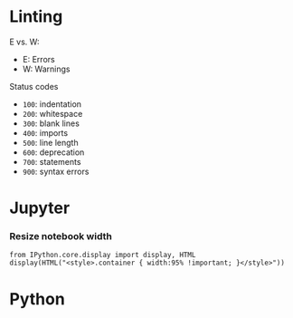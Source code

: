 # Linting

E vs. W:
- E: Errors
- W: Warnings

Status codes
- `100`: indentation
- `200`: whitespace
- `300`: blank lines
- `400`: imports
- `500`: line length
- `600`: deprecation
- `700`: statements
- `900`: syntax errors

# Jupyter

### Resize notebook width

```
from IPython.core.display import display, HTML
display(HTML("<style>.container { width:95% !important; }</style>"))
```

# Python
